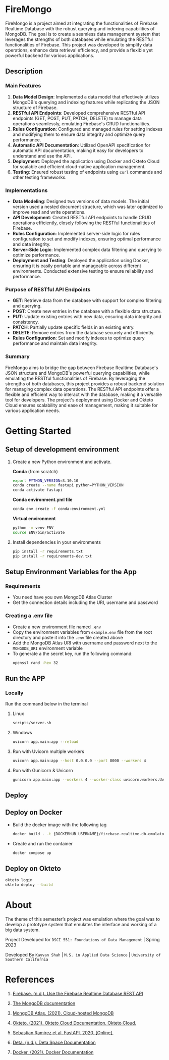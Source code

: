 # FireMongo

FireMongo is a project aimed at integrating the functionalities of Firebase Realtime Database with the robust querying and indexing capabilities of MongoDB. The goal is to create a seamless data management system that leverages the strengths of both databases while emulating the RESTful functionalities of Firebase. This project was developed to simplify data operations, enhance data retrieval efficiency, and provide a flexible yet powerful backend for various applications.

## Description

### Main Features

1. **Data Model Design**: Implemented a data model that effectively utilizes MongoDB's querying and indexing features while replicating the JSON structure of Firebase.
2. **RESTful API Endpoints**: Developed comprehensive RESTful API endpoints (GET, POST, PUT, PATCH, DELETE) to manage data operations seamlessly, emulating Firebase's CRUD functionalities.
3. **Rules Configuration**: Configured and managed rules for setting indexes and modifying them to ensure data integrity and optimize query performance.
4. **Automatic API Documentation**: Utilized OpenAPI specification for automatic API documentation, making it easy for developers to understand and use the API.
5. **Deployment**: Deployed the application using Docker and Okteto Cloud for scalable and efficient cloud-native application management.
6. **Testing**: Ensured robust testing of endpoints using `curl` commands and other testing frameworks.

### Implementations

- **Data Modeling**: Designed two versions of data models. The initial version used a nested document structure, which was later optimized to improve read and write operations.
- **API Development**: Created RESTful API endpoints to handle CRUD operations efficiently, closely following the RESTful functionalities of Firebase.
- **Rules Configuration**: Implemented server-side logic for rules configuration to set and modify indexes, ensuring optimal performance and data integrity.
- **Server-Side Logic**: Implemented complex data filtering and querying to optimize performance.
- **Deployment and Testing**: Deployed the application using Docker, ensuring it is easily portable and manageable across different environments. Conducted extensive testing to ensure reliability and performance.

### Purpose of RESTful API Endpoints

- **GET**: Retrieve data from the database with support for complex filtering and querying.
- **POST**: Create new entries in the database with a flexible data structure.
- **PUT**: Update existing entries with new data, ensuring data integrity and consistency.
- **PATCH**: Partially update specific fields in an existing entry.
- **DELETE**: Remove entries from the database securely and efficiently.
- **Rules Configuration**: Set and modify indexes to optimize query performance and maintain data integrity.

### Summary

FireMongo aims to bridge the gap between Firebase Realtime Database's JSON structure and MongoDB's powerful querying capabilities, while emulating the RESTful functionalities of Firebase. By leveraging the strengths of both databases, this project provides a robust backend solution for managing complex data operations. The RESTful API endpoints offer a flexible and efficient way to interact with the database, making it a versatile tool for developers. The project's deployment using Docker and Okteto Cloud ensures scalability and ease of management, making it suitable for various application needs.

<!-- This project is a REST API for storing and retrieving data documents. It allows
users to create new data documents by sending a POST request to the API
endpoint.

The API supports the creation of multiple data documents at once, each
identified by a unique ID. The created documents are stored in a MongoDB
database.

The API also supports retrieving data documents by their ID, using a GET request
to the appropriate endpoint. The project uses Python and the FastAPI web
framework, with asynchronous programming using the asyncio library. It also uses
the PyMongo library for interfacing with MongoDB.

The API includes error handling and input validation to ensure data integrity
and prevent unexpected errors. -->

# Getting Started

## Setup of development environment

1. Create a new Python environment and activate.

    **Conda** (from scratch)

    ```bash
    export PYTHON_VERSION=3.10.10
    conda create --name fastapi python=PYTHON_VERSION
    conda activate fastapi
    ```

    **Conda environment.yml file**

    ```bash
    conda env create -f conda-environment.yml
    ```

    **Virtual environment**

    ```bash
    python -m venv ENV
    source ENV/bin/activate
    ```

2. Install dependencies in your environments

    ```bash
    pip install -r requirements.txt
    pip install -r requirements-dev.txt
    ```

## Setup Environment Variables for the App

### Requirements

-   You need have you own MongoDB Atlas Cluster
-   Get the connection details including the URI, username and password

### Creating a .env file

-   Create a new environment file named `.env`
-   Copy the environment variables from `example.env` file from the root
    directory and paste it into the `.env` file created above
-   Add the MongoDB Atlas URI with username and password next to the
    `MONGODB_URI` environment variable
-   To generate a the secret key, run the following command:
    ```bash
    openssl rand -hex 32
    ```

## Run the APP

### Locally

Run the command below in the terminal

1. Linux

    ```bash
    scripts/server.sh
    ```

2. Windows

    ```cmd
    uvicorn app.main:app --reload
    ```

3. Run with Uvicorn multiple workers

    ```bash
    uvicorn app.main:app --host 0.0.0.0 --port 8000 --workers 4
    ```

4. Run with Gunicorn & Uvicorn
    ```bash
    gunicorn app.main:app --workers 4 --worker-class uvicorn.workers.UvicornWorker --bind 0.0.0.0:8000
    ```

## Deploy

## Deploy on Docker

-   Build the docker image with the following tag

    ```bash
    docker build . -t {DOCKERHUB_USERNAME}/firebase-realtime-db-emulator:latest
    ```

-   Create and run the container

    ```bash
    docker compose up
    ```

## Deploy on Okteto

```bash
okteto login
okteto deploy --build
```

# About

The theme of this semester’s project was emulation where the goal was to develop
a prototype system that emulates the interface and working of a big data system.

Project Developed for `DSCI 551: Foundations of Data Management` | Spring 2023

Developed By `Kayvan Shah` | `M.S. in Applied Data Science` |
`University of Southern California`

# References

1. [Firebase. (n.d.). Use the Firebase Realtime Database REST API](https://firebase.google.com/docs/database/rest/start)

2. [The MongoDB documentation](https://docs.mongodb.com/)

3. [MongoDB Atlas. (2021). Cloud-hosted MongoDB](https://www.mongodb.com/cloud/atlas)

4. [Okteto. (2021). Okteto Cloud Documentation. Okteto Cloud.](https://okteto.com/docs/home)

5. [Sebastian Ramirez et al. FastAPI. 2020. [Online].](https://fastapi.tiangolo.com/)

6. [Deta. (n.d.). Deta Space Documentation](https://docs.deta.sh/docs/space/about)

7. [Docker. (2021). Docker Documentation](https://docs.docker.com/)
